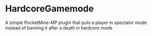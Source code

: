 # HardcoreGamemode
A simple PocketMine-MP plugin that puts a player in spectator mode instead of banning it after a death in hardcore mode
